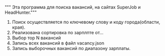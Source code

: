 """ Эта программа для поиска вакансий, на сайтах SuperJob и HeadHunter."""
1. Поиск осуществляется по ключевому слову и коду города(области, края).
2. Реализована сортировка по зарплпте от...
3. Выбор тор N вакансий
4. Запись всех вакансий в файл vacancy.json
5. Запись выборочных вакансий по диапазону зарплаты. 
